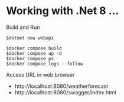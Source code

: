 # Working with .Net 8 ...

Build and Run
```
$dotnet new webapi

$docker compose build
$docker compose up -d
$docker compose ps
$docker compose logs --follow
```

Access URL in web browser
* http://localhost:8080/weatherforecast
* http://localhost:8080/swagger/index.html
